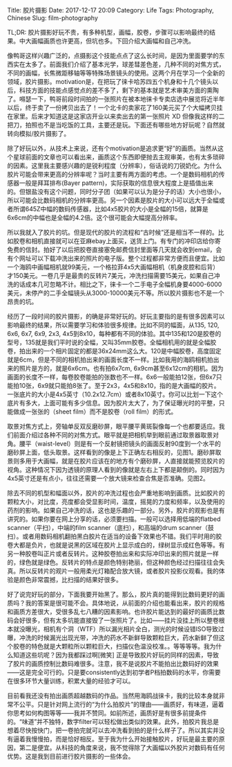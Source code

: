 Title: 胶片摄影
Date: 2017-12-17 20:09
Category: Life
Tags: Photography, Chinese
Slug: film-photography

TL;DR: 胶片摄影好玩不贵，有多种机型，画幅，胶卷，步骤可以影响最终的结果。中大画幅画质也许更高，但坑也多。下回介绍大画幅和自己冲洗。

像鸭哥这样兴趣广泛的，点摄影这个技能点点了这么长时间，是因为里面要学的东西实在太多了。前面我们介绍了基本光学，球差彗差色差，几种不同的对焦方式，不同的画幅，长焦微距移轴等等特殊场景镜头的使用。这两个月在学习一个全新的领域，胶片摄影。motivation是，在把玩了徕卡哈苏四五个机身和十几个镜头以后，科技方面的技能点感觉点的差不多了，剩下的基本就是艺术审美方面的熏陶了。嘚瑟一下，鸭哥前段时间拍的一张照片在被本地徕卡专卖店选中展览将近半年以后，终于卖了一份拷贝出去了！一个北卡的卖家花了160美元买了个大幅拷贝挂在家里。后来才知道这是这家店开业以来卖出去的第一张照片 XD 但像我这样的二把刀，拍照也不是当吃饭的工具，主要还是玩。下面还有哪些地方好玩呢？自然就转向模拟/胶片摄影了。

除了好玩以外，从技术上来说，还有个motivation是追求更“好”的画质。当然从这个星球前面的文章也可以看出来，画质这个东西即便抛去主观审美，也有太多琐碎的因素。这里我主要感兴趣的是锐利程度（分辨率），俗话说的刀锐奶化。为什么胶片可能会带来更高的分辨率呢？当时主要有两方面的考虑。一个是数码相机的传感器一般是拜耳排布(Bayer pattern)，实际获取的信息很大程度上是插值出来的。但银盐没有这个问题，同时分子团（如果可以认为是分子的话）大小也很小，所以可能会比数码相机的分辨率更高。另一个因素是胶片的大小可以远大于全幅或者所谓645Z中幅的数码传感器，比如4x5胶片的大小是全幅的15倍，就算是6x6cm的中幅也是全幅的4.2倍。这个很可能会大幅提高分辨率。

所以我就入了胶片的坑。但是现代的胶片的流程和“古时候”还是相当不一样的。比如胶卷和相机直接就可以在亚麻ebay上面买，送货上门。有专门的冲印店给你寄免费的信封。拍好了以后把胶卷直接塞免邮费信封里面等几天就会收到email，会有个网址可以下载冲洗出来的照片的电子版。整个过程都非常方便而且便宜。比如一个海鸥中画幅相机就99美元，一个格拉菲4x5大画幅相机（机身皮腔和后背）才150美元。一卷几乎是最贵的反转片7美元，冲洗扫描需要15美元，如果自己冲洗的话成本几可忽略不计。相比之下，徕卡一个二手电子全幅机身要4000-6000美元，未停产的二手全幅镜头从3000-10000美元不等。所以胶片摄影也不是一个昂贵的坑。

经历了一段时间的胶片摄影，的确是非常好玩的。好玩主要指的是有很多因素可以影响最终的结果，所以需要学习和体验很多规律。比如不同的幅面，从135, 120, 6x6, 6x7, 6x9, 2x3, 4x5到8x10，每种都有不同的体验。其中135和120是胶卷的型号，135就是我们平时说的全幅，又叫35mm胶卷。全幅相机用的就是全幅胶卷，拍出来的一个相片固定的都是36x24mm这么大。120是中幅胶卷，高度固定就是6cm，但是不同的相机拍出来的画面长度不一样。比如我用的海鸥相机拍出来的照片是方的，就是6x6cm。也有拍6x7cm, 6x9cm甚至6x12cm的相机。因为画面的长度不一样，每卷胶卷能拍的张数也不一样。6x6一般能拍12张，但6x7只能拍10张，6x9就只能拍8张了。至于2x3，4x5和8x10，指的是大画幅的胶片。一张底片的大小是4x5英寸（10.2x12.7cm）或者8x10英寸。你可以比划一下这个底片有多大，上面可能有多少信息。因为胶片太大了，为了保证曝光时的平整，只能做成一张张的（sheet film）而不是胶卷（roll film）的形式。

取景对焦方式上，旁轴单反双反磨砂屏，眼平腰平黄斑裂像每一个也都要适应。我们前面介绍过各种不同的对焦方式。眼平就是把相机举到眼前通过取景器取景对角。腰平（waist-level）则是有一个反射镜把镜头的画面反射90度到一个水平的磨砂屏上面，低头取景。这样看到的像是上下正确左右相反的，见图1。磨砂屏取景则多用于大画幅，就是在胶片应该在的地方有个磨砂屏，人直接就能预览胶片的视角。这种情况下因为透镜的原理人看到的像就是左右上下都是颠倒的。同时因为4x5英寸还是有点小，往往还需要一个放大镜来检查合焦是否准确。见图2。

除去不同的机型和幅面以外，胶片的冲洗过程也会严重地影响到画质。比如胶片的颗粒大小，对比度，亮度都会受显影时间，温度，摇晃的力度和频率，以及使用的药剂的影响。如果自己冲洗的话，这也是乐趣的一部分。另外，胶片的观影也是有讲究的。如果你要在网上分享的话，必须要扫描。一般可以选择用低端的flatbed scanner（平扫），中端的film scanner（底扫），和高端的drum scanner（鼓扫）。或者用数码相机翻拍黑白胶片在适当的设备下效果也不错。我们平时用的胶卷大都是负片，也就是说黑的区域在胶片上显示成白的，绿树显示成红色等等。有另一种胶卷叫正片或者反转片。这种胶卷拍出来和实际冲印出来的照片就是一样的，绿色就是绿色。反转片的特点是颜色特别艳丽，但这种颜色经过扫描往往会失真。所以反转片的观片一般用柔光灯箱配合放大镜，或者胶片投影仪观看。我的体验是颜色非常震撼，比扫描的结果好很多。

好了说完好玩的部分，下面我要开始黑了。那么，胶片真的能得到比数码更好的画质吗？我的答案是很可能不会。具体地说，从前面的介绍也能看出来，胶片的规格和画质方差很大，受很多乱七八糟的因素影响。也许胶片能达到的最好的画质比数码会好很多，但有太多坑能直接毁了一张照片了。比如——挂片没挂上所以整卷根本就没曝光，相机有个洞（WTF）所以漏光相片全白，测光的时候设错ISO导致过曝，冲洗的时候漏光出现光带，冲洗的药水不新鲜导致颗粒巨大，药水新鲜了但这个胶卷的特色就是大颗粒所以颗粒巨大，扫描仪色温没校准。。等等等等。我为什么知道这些坑呢？因为我都踩过啊[微笑] 正是导致胶片好玩的同样的因素，导致了胶片的画质控制比数码难很多。注意，我不是说胶片不能拍出比数码好的效果——这是完全可行的。只是要consistently达到初学者P档拍数码的水平，你需要在很多环节大量训练，积累大量的经验才可以。

目前看我还没有拍出画质超越数码的作品。当然用海鸥战徕卡，我的比较本身就非常不公平。只是针对网上流行的“为什么拍胶片”的理由——画质好，有味道，逼着你思考如何构图等等——我并不赞同。如前所述，画质好是有很多前提条件的。“味道”并不独特，数字filter可以轻松做出类似的效果。此外，拍胶片我总是想着尽快按快门，把一卷拍完就可以去冲洗看到拍的是什么样子了。所以其实并没有逼着我慢慢拍，而是恰好相反。至于我为什么开始接触胶片，好玩是最主要的原因，第二是便宜。从科技的角度来说，我不觉得除了大画幅以外胶片对数码有任何优势。这是我到目前进行胶片摄影的一些体会。
